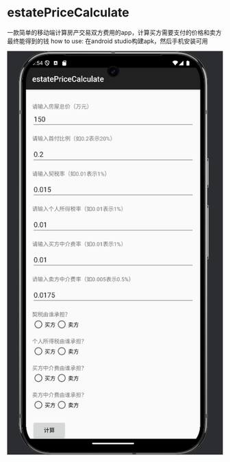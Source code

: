 # estatePriceCalculate

一款简单的移动端计算房产交易双方费用的app，计算买方需要支付的价格和卖方最终能得到的钱
how to use: 在android studio构建apk，然后手机安装可用

![房产交易计算器](example.png)
